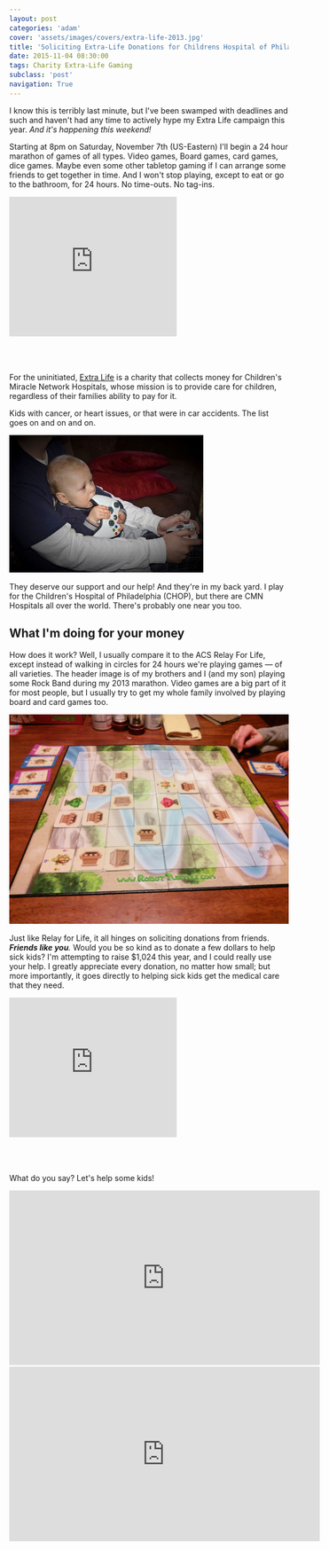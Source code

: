 ```yaml
---
layout: post
categories: 'adam'
cover: 'assets/images/covers/extra-life-2013.jpg'
title: 'Soliciting Extra-Life Donations for Childrens Hospital of Philadelphia!'
date: 2015-11-04 08:30:00
tags: Charity Extra-Life Gaming
subclass: 'post'
navigation: True
---
```


I know this is terribly last minute, but I've been swamped with deadlines and such and haven't had any time to actively hype my Extra Life campaign this year. _And it's happening this weekend!_

Starting at 8pm on Saturday, November 7th (US-Eastern) I'll begin a 24 hour marathon of games of all types. Video games, Board games, card games, dice games. Maybe even some other tabletop gaming if I can arrange some friends to get together in time. And I won't stop playing, except to eat or go to the bathroom, for 24 hours. No time-outs. No tag-ins.

<iframe src="http://www.extra-life.org/index.cfm?fuseaction=widgets.300x250thermo&participantID=148892" width="302" height="252" frameborder="0" scrolling="no" style="margin: 0 auto 3rem"><a href="http://www.extra-life.org/index.cfm?fuseaction=donorDrive.participant&participantID=148892">Make a Donation!</a></iframe>

For the uninitiated, [Extra Life][extralife] is a charity that collects money for Children's Miracle Network Hospitals, whose mission is to provide care for children, regardless of their families ability to pay for it.

Kids with cancer, or heart issues, or that were in car accidents. The list goes on and on and on.

![My son Dylan playing xbox with me](/assets/images/posts/2015/dylan-xbox.jpg)

They deserve our support and our help! And they're in my back yard. I play for the Children's Hospital of Philadelphia (CHOP), but there are CMN Hospitals all over the world. There's probably one near you too.

## What I'm doing for your money

How does it work? Well, I usually compare it to the ACS Relay For Life, except instead of walking in circles for 24 hours we're playing games &mdash; of all varieties. The header image is of my brothers and I (and my son) playing some Rock Band during my 2013 marathon. Video games are a big part of it for most people, but I usually try to get my whole family involved by playing board and card games too.

![Robot Turtles, playing with my kids!](/assets/images/posts/2015/robot-turtles.jpg)

Just like Relay for Life, it all hinges on soliciting donations from friends. _**Friends like you**._ Would you be so kind as to donate a few dollars to help sick kids? I'm attempting to raise $1,024 this year, and I could really use your help. I greatly appreciate every donation, no matter how small; but more importantly, it goes directly to helping sick kids get the medical care that they need.

<iframe src="http://www.extra-life.org/index.cfm?fuseaction=widgets.300x250thermo&participantID=148892" width="302" height="252" frameborder="0" scrolling="no" style="margin: 0 auto 3rem"><a href="http://www.extra-life.org/index.cfm?fuseaction=donorDrive.participant&participantID=148892">Make a Donation!</a></iframe>

What do you say? Let's help some kids!

<iframe width="560" height="315" src="https://www.youtube.com/embed/ZS7WRl7N1Ig" frameborder="0" allowfullscreen></iframe>

<iframe width="560" height="315" src="https://www.youtube.com/embed/2_sLlWO_v24" frameborder="0" allowfullscreen></iframe>

[extralife]: http://www.extra-life.org/
